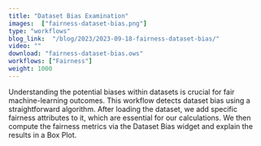 ```yaml
---
title: "Dataset Bias Examination"
images:  ["fairness-dataset-bias.png"]
type: "workflows"
blog_link:  "/blog/2023/2023-09-18-fairness-dataset-bias/"
video: ""
download: "fairness-dataset-bias.ows"
workflows: ["Fairness"]
weight: 1000
---
```


Understanding the potential biases within datasets is crucial for fair machine-learning outcomes. This workflow detects dataset bias using a straightforward algorithm. After loading the dataset, we add specific fairness attributes to it, which are essential for our calculations. We then compute the fairness metrics via the Dataset Bias widget and explain the results in a Box Plot.